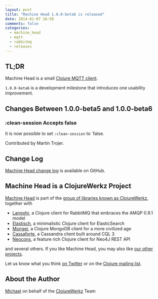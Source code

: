 ```yaml
---
layout: post
title: "Machine Head 1.0.0-beta6 is released"
date: 2014-01-07 16:58
comments: false
categories:
  - machine_head
  - mqtt
  - rabbitmq
  - releases
---
```


## TL;DR

Machine Head is a small [Clojure MQTT client](http://clojuremqtt.info).

`1.0.0-beta6` is a development milestone that introduces one usability improvement.


## Changes Between 1.0.0-beta5 and 1.0.0-beta6

### :clean-session Accepts false

It is now possible to set `:clean-session` to `false.

Contributed by Martin Trojer.


## Change Log

[Machine Head change
log](https://github.com/clojurewerkz/machine_head/blob/master/ChangeLog.md)
is available on GitHub.




## Machine Head is a ClojureWerkz Project

[Machine Head](http://clojuremqtt.info) is part of the [group of libraries
known as ClojureWerkz](http://clojurewerkz.org), together with

 * [Langohr](http://clojurerabbitmq.info), a Clojure client for RabbitMQ that embraces the AMQP 0.9.1 model
 * [Elastisch](http://clojureelasticsearch.info), a minimalistic Clojure client for ElasticSearch
 * [Monger](http://clojuremongodb.info), a Clojure MongoDB client for a more civilized age
 * [Cassaforte](http://clojurecassandra.info), a Cassandra client built around CQL 3
 * [Neocons](http://clojureneo4j.info), a feature rich Clojure client for Neo4J REST API

and several others. If you like Machine Head, you may also like [our other
projects](http://clojurewerkz.org).

Let us know what you think [on
Twitter](http://twitter.com/clojurewerkz) or on the [Clojure mailing
list](https://groups.google.com/group/clojure).


## About the Author

[Michael](http://twitter.com/michaelklishin) on behalf of the
[ClojureWerkz](http://clojurewerkz.org) Team
